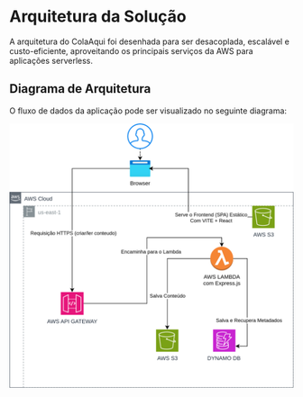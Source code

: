 # Arquitetura da Solução

A arquitetura do ColaAqui foi desenhada para ser desacoplada, escalável e custo-eficiente, aproveitando os principais serviços da AWS para aplicações serverless.

## Diagrama de Arquitetura

O fluxo de dados da aplicação pode ser visualizado no seguinte diagrama:


![Infra](./infra.svg)